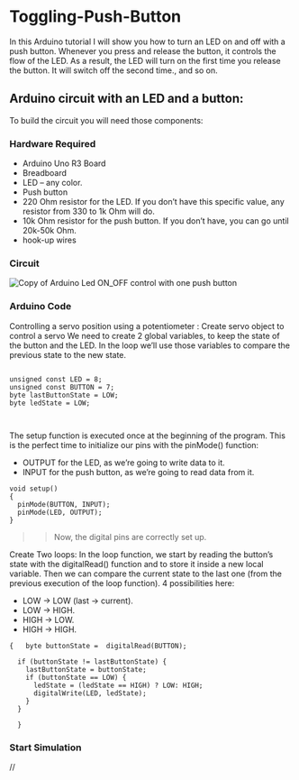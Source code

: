 # Toggling-Push-Button
In this Arduino tutorial I will show you how to turn an LED on and off with a push button.
Whenever you press and release the button, it controls the flow of the LED. As a result, the LED will turn on the first time you release the button. It will switch off the second time., and so on.
## Arduino circuit with an LED and a button:
To build the circuit you will need those components:
### Hardware Required
- Arduino Uno R3 Board
- Breadboard
- LED – any color.
- Push button
- 220 Ohm resistor for the LED. If you don’t have this specific value, any resistor from 330 to 1k Ohm will do.
- 10k Ohm resistor for the push button. If you don’t have, you can go until 20k-50k Ohm.
- hook-up wires

### Circuit
![Copy of Arduino Led ON_OFF control with one push button](https://user-images.githubusercontent.com/70070721/180643127-451d6190-f563-42e8-8362-291a0d57219a.png)


### Arduino Code
Controlling a servo position using a potentiometer :
Create servo object to control a servo
We need to create 2 global variables, to keep the state of the button and the LED. In the loop we’ll use those variables to compare the previous state to the new state.

```

unsigned const LED = 8;
unsigned const BUTTON = 7;
byte lastButtonState = LOW;
byte ledState = LOW;



```
The setup function is executed once at the beginning of the program. This is the perfect time to initialize our pins with the pinMode() function:
- OUTPUT for the LED, as we’re going to write data to it.
- INPUT for the push button, as we’re going to read data from it.

```
void setup()
{
  pinMode(BUTTON, INPUT);
  pinMode(LED, OUTPUT);
}
```
>> Now, the digital pins are correctly set up.

Create Two loops:
In the loop function, we start by reading the button’s state with the digitalRead() function and to store it inside a new local variable. 
Then we can compare the current state to the last one (from the previous execution of the loop function). 4 possibilities here:
- LOW -> LOW (last -> current).
- LOW -> HIGH.
- HIGH -> LOW.
- HIGH -> HIGH.

```void loop()
{   byte buttonState =  digitalRead(BUTTON);
 
  if (buttonState != lastButtonState) {
    lastButtonState = buttonState;
    if (buttonState == LOW) {
      ledState = (ledState == HIGH) ? LOW: HIGH;
      digitalWrite(LED, ledState);
    }
  }
 
  }
```
### Start Simulation

//
